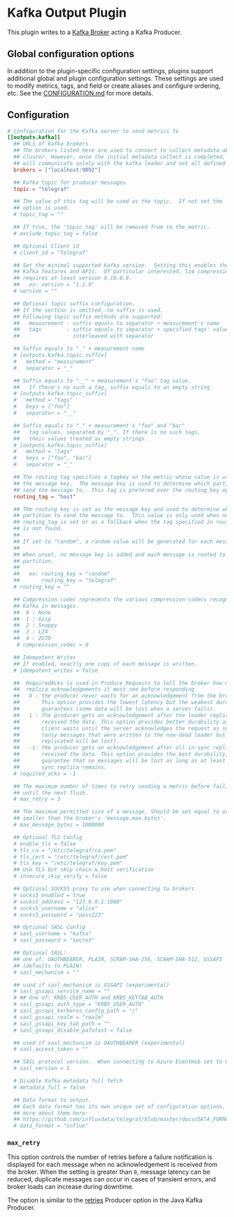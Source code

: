 # Kafka Output Plugin

This plugin writes to a [Kafka
Broker](http://kafka.apache.org/07/quickstart.html) acting a Kafka Producer.

## Global configuration options <!-- @/docs/includes/plugin_config.md -->

In addition to the plugin-specific configuration settings, plugins support
additional global and plugin configuration settings. These settings are used to
modify metrics, tags, and field or create aliases and configure ordering, etc.
See the [CONFIGURATION.md][CONFIGURATION.md] for more details.

[CONFIGURATION.md]: ../../../docs/CONFIGURATION.md

## Configuration

```toml @sample.conf
# Configuration for the Kafka server to send metrics to
[[outputs.kafka]]
  ## URLs of kafka brokers
  ## The brokers listed here are used to connect to collect metadata about a
  ## cluster. However, once the initial metadata collect is completed, telegraf
  ## will communicate solely with the kafka leader and not all defined brokers.
  brokers = ["localhost:9092"]

  ## Kafka topic for producer messages
  topic = "telegraf"

  ## The value of this tag will be used as the topic.  If not set the 'topic'
  ## option is used.
  # topic_tag = ""

  ## If true, the 'topic_tag' will be removed from to the metric.
  # exclude_topic_tag = false

  ## Optional Client id
  # client_id = "Telegraf"

  ## Set the minimal supported Kafka version.  Setting this enables the use of new
  ## Kafka features and APIs.  Of particular interested, lz4 compression
  ## requires at least version 0.10.0.0.
  ##   ex: version = "1.1.0"
  # version = ""

  ## Optional topic suffix configuration.
  ## If the section is omitted, no suffix is used.
  ## Following topic suffix methods are supported:
  ##   measurement - suffix equals to separator + measurement's name
  ##   tags        - suffix equals to separator + specified tags' values
  ##                 interleaved with separator

  ## Suffix equals to "_" + measurement name
  # [outputs.kafka.topic_suffix]
  #   method = "measurement"
  #   separator = "_"

  ## Suffix equals to "__" + measurement's "foo" tag value.
  ##   If there's no such a tag, suffix equals to an empty string
  # [outputs.kafka.topic_suffix]
  #   method = "tags"
  #   keys = ["foo"]
  #   separator = "__"

  ## Suffix equals to "_" + measurement's "foo" and "bar"
  ##   tag values, separated by "_". If there is no such tags,
  ##   their values treated as empty strings.
  # [outputs.kafka.topic_suffix]
  #   method = "tags"
  #   keys = ["foo", "bar"]
  #   separator = "_"

  ## The routing tag specifies a tagkey on the metric whose value is used as
  ## the message key.  The message key is used to determine which partition to
  ## send the message to.  This tag is prefered over the routing_key option.
  routing_tag = "host"

  ## The routing key is set as the message key and used to determine which
  ## partition to send the message to.  This value is only used when no
  ## routing_tag is set or as a fallback when the tag specified in routing tag
  ## is not found.
  ##
  ## If set to "random", a random value will be generated for each message.
  ##
  ## When unset, no message key is added and each message is routed to a random
  ## partition.
  ##
  ##   ex: routing_key = "random"
  ##       routing_key = "telegraf"
  # routing_key = ""

  ## Compression codec represents the various compression codecs recognized by
  ## Kafka in messages.
  ##  0 : None
  ##  1 : Gzip
  ##  2 : Snappy
  ##  3 : LZ4
  ##  4 : ZSTD
   # compression_codec = 0

  ## Idempotent Writes
  ## If enabled, exactly one copy of each message is written.
  # idempotent_writes = false

  ##  RequiredAcks is used in Produce Requests to tell the broker how many
  ##  replica acknowledgements it must see before responding
  ##   0 : the producer never waits for an acknowledgement from the broker.
  ##       This option provides the lowest latency but the weakest durability
  ##       guarantees (some data will be lost when a server fails).
  ##   1 : the producer gets an acknowledgement after the leader replica has
  ##       received the data. This option provides better durability as the
  ##       client waits until the server acknowledges the request as successful
  ##       (only messages that were written to the now-dead leader but not yet
  ##       replicated will be lost).
  ##   -1: the producer gets an acknowledgement after all in-sync replicas have
  ##       received the data. This option provides the best durability, we
  ##       guarantee that no messages will be lost as long as at least one in
  ##       sync replica remains.
  # required_acks = -1

  ## The maximum number of times to retry sending a metric before failing
  ## until the next flush.
  # max_retry = 3

  ## The maximum permitted size of a message. Should be set equal to or
  ## smaller than the broker's 'message.max.bytes'.
  # max_message_bytes = 1000000

  ## Optional TLS Config
  # enable_tls = false
  # tls_ca = "/etc/telegraf/ca.pem"
  # tls_cert = "/etc/telegraf/cert.pem"
  # tls_key = "/etc/telegraf/key.pem"
  ## Use TLS but skip chain & host verification
  # insecure_skip_verify = false

  ## Optional SOCKS5 proxy to use when connecting to brokers
  # socks5_enabled = true
  # socks5_address = "127.0.0.1:1080"
  # socks5_username = "alice"
  # socks5_password = "pass123"

  ## Optional SASL Config
  # sasl_username = "kafka"
  # sasl_password = "secret"

  ## Optional SASL:
  ## one of: OAUTHBEARER, PLAIN, SCRAM-SHA-256, SCRAM-SHA-512, GSSAPI
  ## (defaults to PLAIN)
  # sasl_mechanism = ""

  ## used if sasl_mechanism is GSSAPI (experimental)
  # sasl_gssapi_service_name = ""
  # ## One of: KRB5_USER_AUTH and KRB5_KEYTAB_AUTH
  # sasl_gssapi_auth_type = "KRB5_USER_AUTH"
  # sasl_gssapi_kerberos_config_path = "/"
  # sasl_gssapi_realm = "realm"
  # sasl_gssapi_key_tab_path = ""
  # sasl_gssapi_disable_pafxfast = false

  ## used if sasl_mechanism is OAUTHBEARER (experimental)
  # sasl_access_token = ""

  ## SASL protocol version.  When connecting to Azure EventHub set to 0.
  # sasl_version = 1

  # Disable Kafka metadata full fetch
  # metadata_full = false

  ## Data format to output.
  ## Each data format has its own unique set of configuration options, read
  ## more about them here:
  ## https://github.com/influxdata/telegraf/blob/master/docs/DATA_FORMATS_OUTPUT.md
  # data_format = "influx"
```

### `max_retry`

This option controls the number of retries before a failure notification is
displayed for each message when no acknowledgement is received from the
broker. When the setting is greater than `0`, message latency can be reduced,
duplicate messages can occur in cases of transient errors, and broker loads can
increase during downtime.

The option is similar to the
[retries](https://kafka.apache.org/documentation/#producerconfigs) Producer
option in the Java Kafka Producer.
